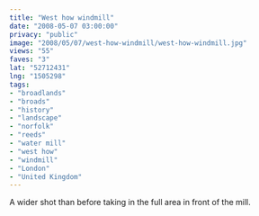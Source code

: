 ```yaml
---
title: "West how windmill"
date: "2008-05-07 03:00:00"
privacy: "public"
image: "2008/05/07/west-how-windmill/west-how-windmill.jpg"
views: "55"
faves: "3"
lat: "52712431"
lng: "1505298"
tags:
- "broadlands"
- "broads"
- "history"
- "landscape"
- "norfolk"
- "reeds"
- "water mill"
- "west how"
- "windmill"
- "London"
- "United Kingdom"
---
```

A wider shot than before taking in the full area in front of the mill.<a href="/photos/2008/05/07/west-how-windmill"></a>
